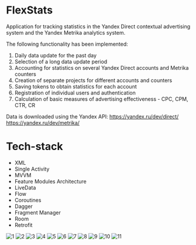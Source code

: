 # FlexStats
Application for tracking statistics in the Yandex Direct contextual advertising system and the Yandex Metrika analytics system.

The following functionality has been implemented:
1. Daily data update for the past day
2. Selection of a long data update period
3. Accounting for statistics on several Yandex Direct accounts and Metrika counters
4. Creation of separate projects for different accounts and counters
5. Saving tokens to obtain statistics for each account
6. Registration of individual users and authentication
7. Calculation of basic measures of advertising effectiveness - CPC, CPM, CTR, CR

Data is downloaded using the Yandex API:
https://yandex.ru/dev/direct/
https://yandex.ru/dev/metrika/

# Tech-stack
- XML
- Single Activity
- MVVM
- Feature Modules Architecture
- LiveData
- Flow
- Coroutines
- Dagger
- Fragment Manager 
- Room
- Retrofit

![1](https://github.com/user-attachments/assets/f6c48370-c391-4b60-bac4-e8fdacdcab44)
![2](https://github.com/user-attachments/assets/6cd9c6d6-a716-4b3e-acc7-0f8120bbc358)
![3](https://github.com/user-attachments/assets/789879db-5bca-4593-9171-a36389f8bb18)
![4](https://github.com/user-attachments/assets/1c6707e2-3900-4e1d-b727-8a98090cb7f9)
![5](https://github.com/user-attachments/assets/ce82f697-05bb-46d4-bb4a-7c6385bae9f0)
![6](https://github.com/user-attachments/assets/3d7a88a0-3555-44b4-bf0f-6f419f8b8421)
![7](https://github.com/user-attachments/assets/aa1604fa-68e5-4eb3-ab00-574192dbfa5b)
![8](https://github.com/user-attachments/assets/2aba844b-9387-4f70-8b34-2eeccf67bf88)
![9](https://github.com/user-attachments/assets/88b78903-0a88-4053-9c13-ab38a35b188c)
![10](https://github.com/user-attachments/assets/aac89a02-9626-4898-a8d5-799f3a76cdfc)
![11](https://github.com/user-attachments/assets/bcff6501-eeb7-48cf-b514-10eadd2add36)
